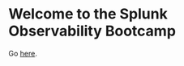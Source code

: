# Welcome to the Splunk Observability Bootcamp

Go [here](https://ismaelkp2.github.io/sfx-tf-demo/v0.13/).
